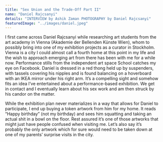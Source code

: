 ```yaml
---
title: "Sex Union and the Trade-Off Part II"
name: "Daniel Rajcsanyi"
details: "INTERVIEW by Ashik Zaman PHOTOGRAPHY by Daniel Rajcsanyi"
featuredImage: "../images/daniel.jpeg"
---
```


I first came across Daniel Rajcsanyi while researching art students from the art academy in Vienna (Akademie der Bellenden Künste Wien), whom to possibly bring into one of my exhibition projects as a curator in Stockholm. Vienna is a city I could almost call a fourth home at this point in my life and the wish to approach emerging art from there has been with me for a while now. Performance stills from the independent art space School catches my eye on Facebook. Daniel is dressed in a red thong held up by suspenders, with tassels covering his nipples and is found balancing on a hoverboard with an IKEA mirror under his right arm. It’s a compelling sight and somehow fits an idea I’ve entertained about a performance-based exhibition. We get in contact and I eventually learn about his sex work and am then struck by his candor on the matter.  

While the exhibition plan never materializes in a way that allows for Daniel to participate, I end up buying a token artwork from him for my home. It reads “Happy birthday” (not my birthday) and sees him squatting and taking an actual shit in a bowl on the floor. Rest assured it’s one of those artworks that might just have people confused when visiting me. Let’s also say it’s probably the only artwork which for sure would need to be taken down at one of my parents’ surprise visits in the city. 